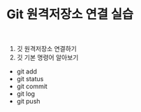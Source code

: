 # Git 원격저장소 연결 실습 

<br>

1. 깃 원격저장소 연결하기
2. 깃 기본 명령어 알아보기 
  - git add
  - git status
  - git commit
  - git log
  - git push

